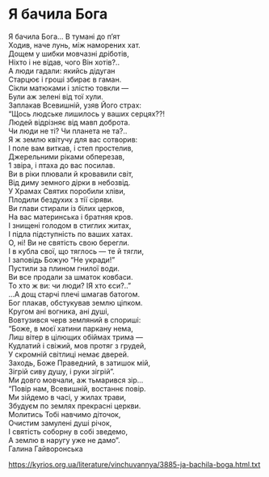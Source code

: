 Я бачила Бога
================================================================

Я бачила Бога... В тумані до п’ят  
Ходив, наче лунь, між наморених хат.  
Дощем у шибки мовчазні дріботів,  
Ніхто і не відав, чого Він хотів?..  
А люди гадали: якийсь дідуган  
Старцює і гроші збирає в гаман.  
Сікли матюками і злістю товкли —  
Були аж зелені від тої хули.  
Заплакав Всевишній, узяв Його страх:  
“Щось людське лишилось у ваших серцях??!  
Людей відрізняє від мавп доброта.  
Чи люди не ті? Чи планета не та?..  
Я ж землю квітучу для вас сотворив:  
І поле вам виткав, і степ простелив,  
Джерельними ріками обперезав,  
1 звіра, і птаха до вас посилав.  
Ви в ріки плювали й кровавили світ,  
Від диму земного дірки в небозвід.  
У Храмах Святих поробили хліви,  
Плодили бездухих з тії сіряви.  
Ви глави стирали із білих церков,  
На вас материнська і братняя кров.  
І знищені голодом в стиглих житах,  
І підла підступність по ваших хатах.  
О, ні! Ви не святість свою берегли.  
І в кубла свої, що тяглось — те й тягли,  
І заповідь Божую “Не укради!”  
Пустили за плином гнилої води.  
Ви все продали за шматок ковбаси.  
То хто ж ви: чи люди? ІЯ хто єси?..”  
...А дощ старчі плечі шмагав батогом.  
Бог плакав, обстукував землю ціпком.  
Кругом ані вогника, ані душі,  
Вовтузився черв земляний в спориші:  
“Боже, в моєї хатини паркану нема,  
Лиш вітер в цілющих обіймах трима —  
Кудлатий і свіжий, мов протяг з грудей,  
У скромній світлиці немає дверей.  
Заходь, Боже Праведний, в затишок мій,  
Зігрій сиву душу, і руки зігрій”.  
Ми довго мовчали, аж тьмарився зір...  
“Повір нам, Всевишній, востаннє повір.  
Ми зійдемо в часі, у жилах трави,  
Збудуєм по землях прекрасні церкви.  
Молитись Тобі навчимо діточок,  
Очистим замулені душі річок,  
І святість соборну в собі зведемо,  
А землю в наругу уже не дамо”.  
Галина Гайворонська


https://kyrios.org.ua/literature/vinchuvannya/3885-ja-bachila-boga.html.txt
